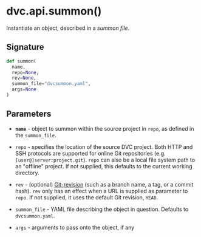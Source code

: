 # dvc.api.summon()

Instantiate an object, described in a _summon file_.

## Signature

```py
def summon(
  name,
  repo=None,
  rev=None,
  summon_file="dvcsummon.yaml",
  args=None
)
```

## Parameters

- **`name`** - object to summon within the source project in `repo`, as defined
  in the `summon_file`.

- `repo` - specifies the location of the source DVC project. Both HTTP and SSH
  protocols are supported for online Git repositories (e.g.
  `[user@]server:project.git`). `repo` can also be a local file system path to
  an "offline" project. If not supplied, this defaults to the current working
  directory.

- `rev` - (optional)
  [Git-revision](https://git-scm.com/book/en/v2/Git-Internals-Git-References)
  (such as a branch name, a tag, or a commit hash). `rev` only has an effect
  when a URL is supplied as parameter to `repo`. If not supplied, it uses the
  default Git revision, `HEAD`.

- `summon_file` - YAML file describing the object in question. Defaults to
  `dvcsummon.yaml`.

- `args` - arguments to pass onto the object, if any

